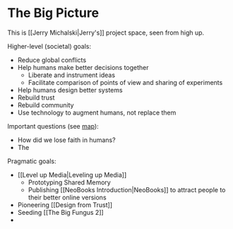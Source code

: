 # The Big Picture

This is [[Jerry Michalski|Jerry's]] project space, seen from high up. 

Higher-level (societal) goals:

- Reduce global conflicts
- Help humans make better decisions together
	- Liberate and instrument ideas
	- Facilitate comparison of points of view and sharing of experiments
- Help humans design better systems 
- Rebuild trust
- Rebuild community
- Use technology to augment humans, not replace them

Important questions (see [map](https://bra.in/4j4mGv)):

- How did we lose faith in humans?
- The 

Pragmatic goals:

- [[Level up Media|Leveling up Media]]
	- Prototyping Shared Memory 
	- Publishing [[NeoBooks Introduction|NeoBooks]] to attract people to their better online versions
- Pioneering [[Design from Trust]]
- Seeding [[The Big Fungus 2]]
- 